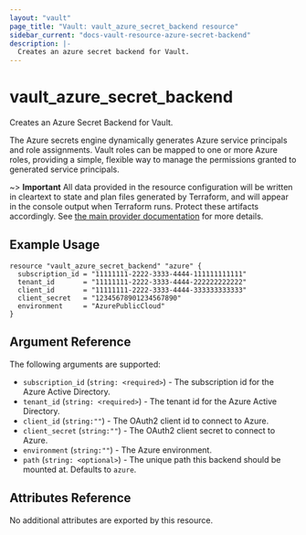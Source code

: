 ```yaml
---
layout: "vault"
page_title: "Vault: vault_azure_secret_backend resource"
sidebar_current: "docs-vault-resource-azure-secret-backend"
description: |-
  Creates an azure secret backend for Vault.
---
```


# vault\_azure\_secret\_backend

Creates an Azure Secret Backend for Vault.

The Azure secrets engine dynamically generates Azure service principals and role assignments. Vault roles can be mapped to one or more Azure roles, providing a simple, flexible way to manage the permissions granted to generated service principals.

~> **Important** All data provided in the resource configuration will be
written in cleartext to state and plan files generated by Terraform, and
will appear in the console output when Terraform runs. Protect these
artifacts accordingly. See
[the main provider documentation](../index.html)
for more details.

## Example Usage

```hcl
resource "vault_azure_secret_backend" "azure" {
  subscription_id = "11111111-2222-3333-4444-111111111111"
  tenant_id       = "11111111-2222-3333-4444-222222222222"
  client_id       = "11111111-2222-3333-4444-333333333333"
  client_secret   = "12345678901234567890"
  environment     = "AzurePublicCloud"
}
```

## Argument Reference

The following arguments are supported:

- `subscription_id` (`string: <required>`) - The subscription id for the Azure Active Directory.
- `tenant_id` (`string: <required>`) - The tenant id for the Azure Active Directory.
- `client_id` (`string:""`) - The OAuth2 client id to connect to Azure.
- `client_secret` (`string:""`) - The OAuth2 client secret to connect to Azure.
- `environment` (`string:""`) - The Azure environment.
- `path` (`string: <optional>`) - The unique path this backend should be mounted at. Defaults to `azure`.

## Attributes Reference

No additional attributes are exported by this resource.
